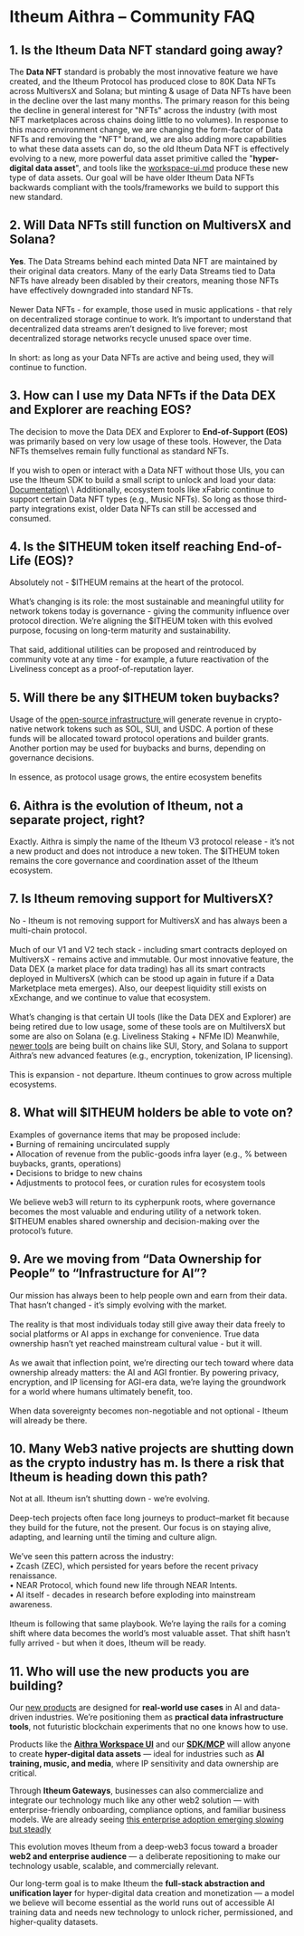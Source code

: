 # Itheum Aithra – Community FAQ

## 1. Is the Itheum Data NFT standard going away?

The **Data NFT** standard is probably the most innovative feature we have created, and the Itheum Protocol has produced close to 80K Data NFTs across MultiversX and Solana; but minting & usage of Data NFTs have been in the decline over the last many months. The primary reason for this being the decline in general interest for "NFTs" across the industry (with most NFT marketplaces across chains doing little to no volumes). In response to this macro environment change, we are changing the form-factor of Data NFTs and removing the "NFT" brand, we are also adding more capabilities to what these data assets can do, so the old Itheum Data NFT is effectively evolving to a new, more powerful data asset primitive called the "**hyper-digital data asset**", and tools like the [workspace-ui.md](architecture-and-technology-overview/workspace-ui.md "mention") produce these new type of data assets. Our goal will be have older Itheum Data NFTs backwards compliant with the tools/frameworks we build to support this new standard.

## 2. Will Data NFTs still function on MultiversX and Solana?

**Yes**. The Data Streams behind each minted Data NFT are maintained by their original data creators. Many of the early Data Streams tied to Data NFTs have already been disabled by their creators, meaning those NFTs have effectively downgraded into standard NFTs.\
\
Newer Data NFTs - for example, those used in music applications - that rely on decentralized storage continue to work. It’s important to understand that decentralized data streams aren’t designed to live forever; most decentralized storage networks recycle unused space over time.\
\
In short: as long as your Data NFTs are active and being used, they will continue to function.

## 3. How can I use my Data NFTs if the Data DEX and Explorer are reaching EOS?

The decision to move the Data DEX and Explorer to **End-of-Support (EOS)** was primarily based on very low usage of these tools. However, the Data NFTs themselves remain fully functional as standard NFTs.\
\
If you wish to open or interact with a Data NFT without those UIs, you can use the Itheum SDK to build a small script to unlock and load your data: [Documentation](https://docs.itheum.io/product-docs/developers/software-development-kits-sdks/data-nft-sdk/guide-2-unlocking-data-nfts-via-multiversx-native-auth.)\
\
Additionally, ecosystem tools like xFabric continue to support certain Data NFT types (e.g., Music NFTs). So long as those third-party integrations exist, older Data NFTs can still be accessed and consumed.

## 4. Is the $ITHEUM token itself reaching End-of-Life (EOS)?

Absolutely not - $ITHEUM remains at the heart of the protocol.\
\
What’s changing is its role: the most sustainable and meaningful utility for network tokens today is governance - giving the community influence over protocol direction. We’re aligning the $ITHEUM token with this evolved purpose, focusing on long-term maturity and sustainability.\
\
That said, additional utilities can be proposed and reintroduced by community vote at any time - for example, a future reactivation of the Liveliness concept as a proof-of-reputation layer.

## 5. Will there be any $ITHEUM token buybacks?

Usage of the [open-source infrastructure ](https://docs.itheum.io/product-docs/getting-started/architecture-and-technology-overview)will generate revenue in crypto-native network tokens such as SOL, SUI, and USDC. A portion of these funds will be allocated toward protocol operations and builder grants. Another portion may be used for buybacks and burns, depending on governance decisions.\
\
In essence, as protocol usage grows, the entire ecosystem benefits

## 6. Aithra is the evolution of Itheum, not a separate project, right?

Exactly. Aithra is simply the name of the Itheum V3 protocol release - it’s not a new product and does not introduce a new token. The $ITHEUM token remains the core governance and coordination asset of the Itheum ecosystem.

## 7. Is Itheum removing support for MultiversX?

No - Itheum is not removing support for MultiversX and has always been a multi-chain protocol.\
\
Much of our V1 and V2 tech stack - including smart contracts deployed on MultiversX - remains active and immutable. Our most innovative feature, the Data DEX (a market place for data trading) has all its smart contracts deployed in MultiversX (which can be stood up again in future if a Data Marketplace meta emerges). Also, our deepest liquidity still exists on xExchange, and we continue to value that ecosystem.\
\
What’s changing is that certain UI tools (like the Data DEX and Explorer) are being retired due to low usage, some of these tools are on MultilversX but some are also on Solana (e.g. Liveliness Staking + NFMe ID) Meanwhile, [newer tools](https://docs.itheum.io/product-docs/getting-started/architecture-and-technology-overview) are being built on chains like SUI, Story, and Solana to support Aithra’s new advanced features (e.g., encryption, tokenization, IP licensing).\
\
This is expansion - not departure. Itheum continues to grow across multiple ecosystems.

## 8. What will $ITHEUM holders be able to vote on?

Examples of governance items that may be proposed include:\
• Burning of remaining uncirculated supply\
• Allocation of revenue from the public-goods infra layer (e.g., % between buybacks, grants, operations)\
• Decisions to bridge to new chains\
• Adjustments to protocol fees, or curation rules for ecosystem tools\
\
We believe web3 will return to its cypherpunk roots, where governance becomes the most valuable and enduring utility of a network token. $ITHEUM enables shared ownership and decision-making over the protocol’s future.

## 9. Are we moving from “Data Ownership for People” to “Infrastructure for AI”?

Our mission has always been to help people own and earn from their data. That hasn’t changed - it’s simply evolving with the market.\
\
The reality is that most individuals today still give away their data freely to social platforms or AI apps in exchange for convenience. True data ownership hasn’t yet reached mainstream cultural value - but it will.\
\
As we await that inflection point, we’re directing our tech toward where data ownership already matters: the AI and AGI frontier. By powering privacy, encryption, and IP licensing for AGI-era data, we’re laying the groundwork for a world where humans ultimately benefit, too.\
\
When data sovereignty becomes non-negotiable and not optional - Itheum will already be there.

## 10. Many Web3 native projects are shutting down as the crypto industry has m. Is there a risk that Itheum is heading down this path?

Not at all. Itheum isn’t shutting down - we’re evolving.\
\
Deep-tech projects often face long journeys to product–market fit because they build for the future, not the present. Our focus is on staying alive, adapting, and learning until the timing and culture align.\
\
We’ve seen this pattern across the industry:\
• Zcash (ZEC), which persisted for years before the recent privacy renaissance.\
• NEAR Protocol, which found new life through NEAR Intents.\
• AI itself - decades in research before exploding into mainstream awareness.\
\
Itheum is following that same playbook. We’re laying the rails for a coming shift where data becomes the world’s most valuable asset. That shift hasn’t fully arrived - but when it does, Itheum will be ready.

## 11. Who will use the new products you are building?

Our [new products](https://docs.itheum.io/product-docs/getting-started/architecture-and-technology-overview) are designed for **real-world use cases** in AI and data-driven industries. We’re positioning them as **practical data infrastructure tools**, not futuristic blockchain experiments that no one knows how to use.

Products like the [**Aithra Workspace UI**](https://docs.itheum.io/product-docs/getting-started/architecture-and-technology-overview/workspace-ui) and our [**SDK/MCP**](https://docs.itheum.io/product-docs/getting-started/architecture-and-technology-overview/sdk-mcp) will allow anyone to create **hyper-digital data assets** — ideal for industries such as **AI training, music, and media**, where IP sensitivity and data ownership are critical.

Through **Itheum Gateways**, businesses can also commercialize and integrate our technology much like any other web2 solution — with enterprise-friendly onboarding, compliance options, and familiar business models. We are already seeing [this enterprise adoption emerging slowing but steadly](https://docs.itheum.io/product-docs/getting-started/building-the-ecosystem-consumer-apps-and-distribution)

This evolution moves Itheum from a deep-web3 focus toward a broader **web2 and enterprise audience** — a deliberate repositioning to make our technology usable, scalable, and commercially relevant.

Our long-term goal is to make Itheum the **full-stack abstraction and unification layer** for hyper-digital data creation and monetization — a model we believe will become essential as the world runs out of accessible AI training data and needs new technology to unlock richer, permissioned, and higher-quality datasets.

